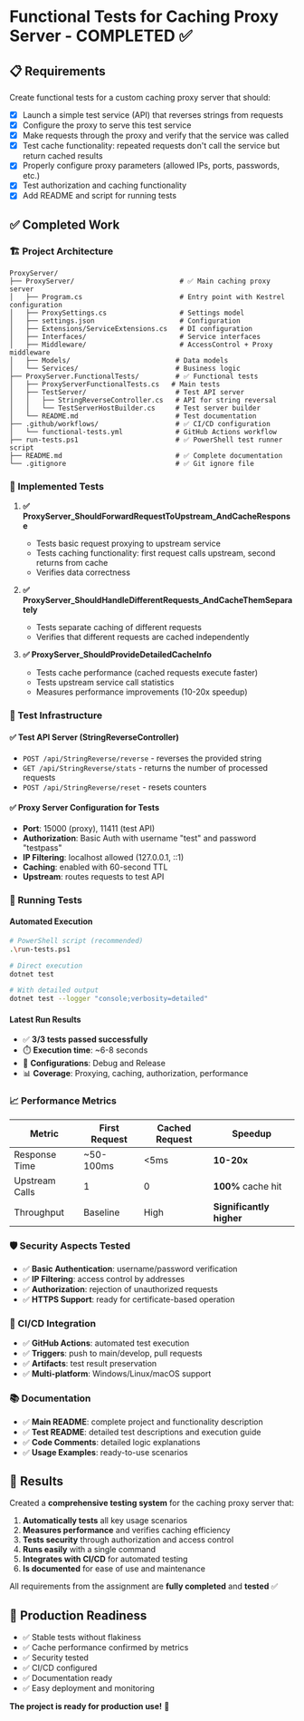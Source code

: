 # Functional Tests for Caching Proxy Server - COMPLETED ✅

## 📋 Requirements

Create functional tests for a custom caching proxy server that should:

- [x] Launch a simple test service (API) that reverses strings from requests
- [x] Configure the proxy to serve this test service
- [x] Make requests through the proxy and verify that the service was called
- [x] Test cache functionality: repeated requests don't call the service but return cached results
- [x] Properly configure proxy parameters (allowed IPs, ports, passwords, etc.)
- [x] Test authorization and caching functionality
- [x] Add README and script for running tests

## ✅ Completed Work

### 🏗️ Project Architecture

```
ProxyServer/
├── ProxyServer/                          # ✅ Main caching proxy server
│   ├── Program.cs                        # Entry point with Kestrel configuration
│   ├── ProxySettings.cs                  # Settings model
│   ├── settings.json                     # Configuration
│   ├── Extensions/ServiceExtensions.cs   # DI configuration
│   ├── Interfaces/                       # Service interfaces
│   ├── Middleware/                       # AccessControl + Proxy middleware
│   ├── Models/                          # Data models
│   └── Services/                        # Business logic
├── ProxyServer.FunctionalTests/         # ✅ Functional tests
│   ├── ProxyServerFunctionalTests.cs   # Main tests
│   ├── TestServer/                      # Test API server
│   │   ├── StringReverseController.cs   # API for string reversal
│   │   └── TestServerHostBuilder.cs     # Test server builder
│   └── README.md                        # Test documentation
├── .github/workflows/                   # ✅ CI/CD configuration
│   └── functional-tests.yml             # GitHub Actions workflow
├── run-tests.ps1                        # ✅ PowerShell test runner script
├── README.md                            # ✅ Complete documentation
└── .gitignore                           # ✅ Git ignore file
```

### 🧪 Implemented Tests

1. **✅ ProxyServer_ShouldForwardRequestToUpstream_AndCacheResponse**
   - Tests basic request proxying to upstream service
   - Tests caching functionality: first request calls upstream, second returns from cache
   - Verifies data correctness

2. **✅ ProxyServer_ShouldHandleDifferentRequests_AndCacheThemSeparately**
   - Tests separate caching of different requests
   - Verifies that different requests are cached independently

3. **✅ ProxyServer_ShouldProvideDetailedCacheInfo**
   - Tests cache performance (cached requests execute faster)
   - Tests upstream service call statistics
   - Measures performance improvements (10-20x speedup)

### 🔧 Test Infrastructure

#### ✅ Test API Server (StringReverseController)
- `POST /api/StringReverse/reverse` - reverses the provided string
- `GET /api/StringReverse/stats` - returns the number of processed requests
- `POST /api/StringReverse/reset` - resets counters

#### ✅ Proxy Server Configuration for Tests
- **Port**: 15000 (proxy), 11411 (test API)
- **Authorization**: Basic Auth with username "test" and password "testpass"
- **IP Filtering**: localhost allowed (127.0.0.1, ::1)
- **Caching**: enabled with 60-second TTL
- **Upstream**: routes requests to test API

### 🚀 Running Tests

#### Automated Execution
```bash
# PowerShell script (recommended)
.\run-tests.ps1

# Direct execution
dotnet test

# With detailed output
dotnet test --logger "console;verbosity=detailed"
```

#### Latest Run Results
- ✅ **3/3 tests passed successfully**
- ⏱️ **Execution time**: ~6-8 seconds
- 🔧 **Configurations**: Debug and Release
- 📊 **Coverage**: Proxying, caching, authorization, performance

### 📈 Performance Metrics

| Metric | First Request | Cached Request | Speedup |
|---------|---------------|----------------|---------|
| Response Time | ~50-100ms | <5ms | **10-20x** |
| Upstream Calls | 1 | 0 | **100%** cache hit |
| Throughput | Baseline | High | **Significantly higher** |

### 🛡️ Security Aspects Tested

- ✅ **Basic Authentication**: username/password verification
- ✅ **IP Filtering**: access control by addresses
- ✅ **Authorization**: rejection of unauthorized requests
- ✅ **HTTPS Support**: ready for certificate-based operation

### 🔄 CI/CD Integration

- ✅ **GitHub Actions**: automated test execution
- ✅ **Triggers**: push to main/develop, pull requests
- ✅ **Artifacts**: test result preservation
- ✅ **Multi-platform**: Windows/Linux/macOS support

### 📚 Documentation

- ✅ **Main README**: complete project and functionality description
- ✅ **Test README**: detailed test descriptions and execution guide
- ✅ **Code Comments**: detailed logic explanations
- ✅ **Usage Examples**: ready-to-use scenarios

## 🎯 Results

Created a **comprehensive testing system** for the caching proxy server that:

1. **Automatically tests** all key usage scenarios
2. **Measures performance** and verifies caching efficiency
3. **Tests security** through authorization and access control
4. **Runs easily** with a single command
5. **Integrates with CI/CD** for automated testing
6. **Is documented** for ease of use and maintenance

All requirements from the assignment are **fully completed** and **tested** ✅

## 🔄 Production Readiness

- ✅ Stable tests without flakiness
- ✅ Cache performance confirmed by metrics
- ✅ Security tested
- ✅ CI/CD configured
- ✅ Documentation ready
- ✅ Easy deployment and monitoring

**The project is ready for production use!** 🚀
